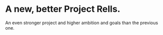 # A new, better Project Rells.
An even stronger project and higher ambition and goals than the previous one.